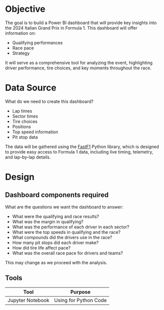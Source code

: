 # Objective

The goal is to build a Power BI dashboard that will provide key insights into the 2024 Italian Grand Prix in Formula 1. This dashboard will offer information on:
- Qualifying performances
- Race pace
- Strategy 

It will serve as a comprehensive tool for analyzing the event, highlighting driver performance, tire choices, and key moments throughout the race.


# Data Source

What do we need to create this dashboard?

- Lap times
- Sector times
- Tire choices
- Positions
- Top speed information
- Pit stop data

The data will be gathered using the [FastF1](https://docs.fastf1.dev/) Python library, which is designed to provide easy access to Formula 1 data, including live timing, telemetry, and lap-by-lap details.


# Design

## Dashboard components required

What are the questions we want the dashboard to answer:
- What were the qualifying and race results?
- What was the margin in qualifying?
- What was the performance of each driver in each sector?
- What were the top speeds in qualifying and the race?
- What compounds did the drivers use in the race?
- How many pit stops did each driver make?
- How did tire life affect pace?
- What was the overall race pace for drivers and teams?

This may change as we proceed with the analysis.

## Tools

|Tool               |Purpose                 | 
|-------------------|-------------------------|
|Jupyter Notebook   |Using for Python Code    |

